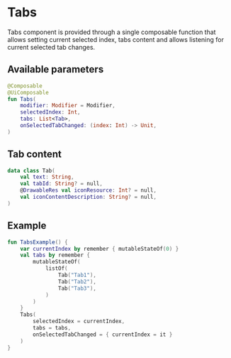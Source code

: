 # Tabs

Tabs component is provided through a single composable function that allows setting current selected index, tabs content and allows listening for current 
selected tab changes.

## Available parameters

```kotlin
@Composable
@UiComposable
fun Tabs(
    modifier: Modifier = Modifier,
    selectedIndex: Int,
    tabs: List<Tab>,
    onSelectedTabChanged: (index: Int) -> Unit,
)
```

## Tab content

```kotlin
data class Tab(
    val text: String,
    val tabId: String? = null,
    @DrawableRes val iconResource: Int? = null,
    val iconContentDescription: String? = null,
)
```

## Example

```kotlin
fun TabsExample() {
    var currentIndex by remember { mutableStateOf(0) }
    val tabs by remember {
        mutableStateOf(
            listOf(
                Tab("Tab1"),
                Tab("Tab2"),
                Tab("Tab3"),
            )
        )
    }
    Tabs(
        selectedIndex = currentIndex,
        tabs = tabs,
        onSelectedTabChanged = { currentIndex = it }
    )
}
```
